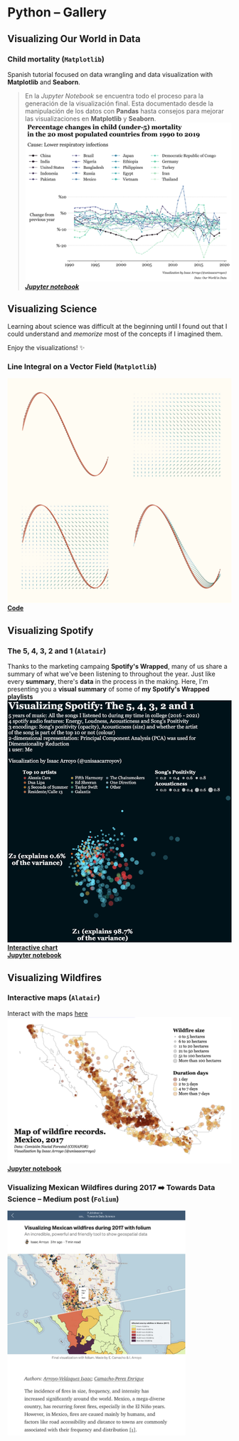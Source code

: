 # Python – Gallery
## Visualizing Our World in Data
### Child mortality (`Matplotlib`)
Spanish tutorial focused on data wrangling and data visualization with **Matplotlib** and **Seaborn**.

> En la _Jupyter Notebook_ se encuentra todo el proceso para la generación de la visualización final. 
> Esta documentado desde la manipulación de los datos con **Pandas** hasta consejos para mejorar las 
> visualizaciones en **Matplotlib** y **Seaborn**.
![child mortality](./visualizing_our_world_in_data/images/visualizing_our_world_in_data_01_child_mortality_english.png)  
[_**Jupyter notebook**_](https://github.com/isaacarroyov/data_visualization_practice/blob/master/Python/visualizing_our_world_in_data/01_child_morality.ipynb)

## Visualizing Science
Learning about science was difficult at the beginning until I found out that I could understand and 
_memorize_ most of the concepts if I imagined them.

Enjoy the visualizations! :sparkles:
### Line Integral on a Vector Field (`Matplotlib`)
![line integral](./visualizing_science/Mathematics/images/visualizing_science_math_line-integral-vector-field.JPG)  
[**Code**](https://github.com/isaacarroyov/data_visualization_practice/blob/master/Python/visualizing_science/Mathematics/scientific_visualization_math_line-integral-vector-field.py)

## Visualizing Spotify
### The 5, 4, 3, 2 and 1 (`Alatair`)
Thanks to the marketing campaing **Spotify's Wrapped**, many of us share a summary of what we've been listening 
to throughout the year. Just like every **summary**, there's **data** in the process in the making. Here, I'm 
presenting you a **visual summary** of some of **my Spotify's Wrapped playlists**
![spotify data viz](./visualizing_spotify/images/visualizing_spotify_01-01_pca.png)  
[**Interactive chart**](https://datapane.com/u/unisaacarroyov/reports/E7Pwzy3/visualizing-spotify-the-5-4-3-2-and-1/)  
[**Jupyter notebook**](https://github.com/isaacarroyov/data_visualization_practice/blob/master/Python/visualizing_spotify/visualizing_spotify_01-01_pca.ipynb)

## Visualizing Wildfires
### Interactive maps (`Alatair`)
Interact with the maps [here](https://datapane.com/u/unisaacarroyov/reports/VkBgrZA/visualizing-wildfires-01/)  
![wildfire_map](./visualizing_wildfires/images/visualizing_wildfires_python_states_points.png)  
[**Jupyter notebook**](https://github.com/isaacarroyov/data_visualization_practice/blob/master/Python/visualizing_wildfires/visualizing_wildfires_01.ipynb)
### Visualizing Mexican Wildfires during 2017 :arrow_right: Towards Data Science – Medium post (`Folium`)
<img src="./visualizing_mexican_wildfires_tds/images/TDS_wildfires_article.jpeg" width=400px>

